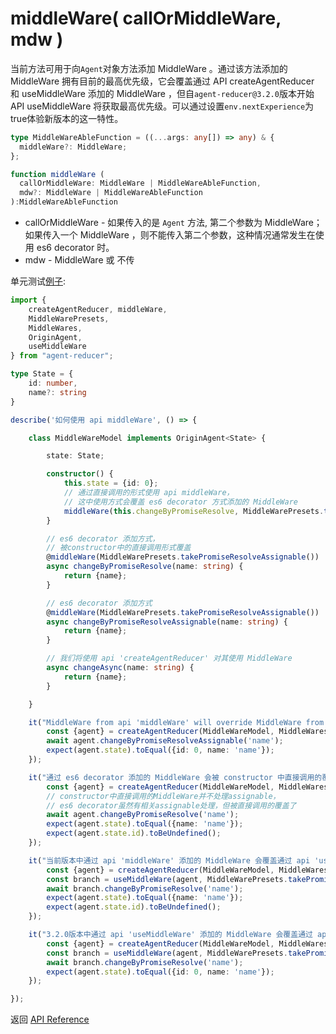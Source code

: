 # middleWare( callOrMiddleWare, mdw )

当前方法可用于向`Agent`对象方法添加 MiddleWare 。通过该方法添加的 MiddleWare 拥有目前的最高优先级，它会覆盖通过 API createAgentReducer 和 useMiddleWare 添加的 MiddleWare ，但自`agent-reducer@3.2.0`版本开始 API useMiddleWare 将获取最高优先级。可以通过设置`env.nextExperience`为true体验新版本的这一特性。

```typescript
type MiddleWareAbleFunction = ((...args: any[]) => any) & {
  middleWare?: MiddleWare;
};

function middleWare (
  callOrMiddleWare: MiddleWare | MiddleWareAbleFunction,
  mdw?: MiddleWare | MiddleWareAbleFunction
):MiddleWareAbleFunction
```
* callOrMiddleWare - 如果传入的是 `Agent` 方法, 第二个参数为 MiddleWare；如果传入一个 MiddleWare ，则不能传入第二个参数，这种情况通常发生在使用 es6 decorator 时。
* mdw - MiddleWare 或 不传

单元测试[例子](https://github.com/filefoxper/agent-reducer/blob/master/test/zh/api/middleWare.spec.ts):
```typescript
import {
    createAgentReducer, middleWare,
    MiddleWarePresets,
    MiddleWares,
    OriginAgent,
    useMiddleWare
} from "agent-reducer";

type State = {
    id: number,
    name?: string
}

describe('如何使用 api middleWare', () => {

    class MiddleWareModel implements OriginAgent<State> {

        state: State;

        constructor() {
            this.state = {id: 0};
            // 通过直接调用的形式使用 api middleWare，
            // 这中使用方式会覆盖 es6 decorator 方式添加的 MiddleWare
            middleWare(this.changeByPromiseResolve, MiddleWarePresets.takePromiseResolve());
        }

        // es6 decorator 添加方式，
        // 被constructor中的直接调用形式覆盖
        @middleWare(MiddleWarePresets.takePromiseResolveAssignable())
        async changeByPromiseResolve(name: string) {
            return {name};
        }

        // es6 decorator 添加方式
        @middleWare(MiddleWarePresets.takePromiseResolveAssignable())
        async changeByPromiseResolveAssignable(name: string) {
            return {name};
        }

        // 我们将使用 api 'createAgentReducer' 对其使用 MiddleWare
        async changeAsync(name: string) {
            return {name};
        }

    }

    it("MiddleWare from api 'middleWare' will override MiddleWare from api 'createAgentReducer'", async () => {
        const {agent} = createAgentReducer(MiddleWareModel, MiddleWares.takePromiseResolve());
        await agent.changeByPromiseResolveAssignable('name');
        expect(agent.state).toEqual({id: 0, name: 'name'});
    });

    it("通过 es6 decorator 添加的 MiddleWare 会被 constructor 中直接调用的覆盖", async () => {
        const {agent} = createAgentReducer(MiddleWareModel, MiddleWares.takePromiseResolve());
        // constructor中直接调用的MiddleWare并不处理assignable，
        // es6 decorator虽然有相关assignable处理，但被直接调用的覆盖了
        await agent.changeByPromiseResolve('name');
        expect(agent.state).toEqual({name: 'name'});
        expect(agent.state.id).toBeUndefined();
    });

    it("当前版本中通过 api 'middleWare' 添加的 MiddleWare 会覆盖通过 api 'useMiddleWare' 添加的 MiddleWare", async () => {
        const {agent} = createAgentReducer(MiddleWareModel, MiddleWares.takePromiseResolve());
        const branch = useMiddleWare(agent, MiddleWarePresets.takePromiseResolveAssignable());
        await branch.changeByPromiseResolve('name');
        expect(agent.state).toEqual({name: 'name'});
        expect(agent.state.id).toBeUndefined();
    });

    it("3.2.0版本中通过 api 'useMiddleWare' 添加的 MiddleWare 会覆盖通过 api 'middleWare' 添加的 MiddleWare", async () => {
        const {agent} = createAgentReducer(MiddleWareModel, MiddleWares.takePromiseResolve(), {nextExperience: true});
        const branch = useMiddleWare(agent, MiddleWarePresets.takePromiseResolveAssignable());
        await branch.changeByPromiseResolve('name');
        expect(agent.state).toEqual({id: 0, name: 'name'});
    });

});
```

返回 [API Reference](https://github.com/filefoxper/agent-reducer/blob/master/documents/zh/api/index.md)